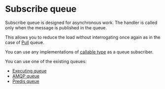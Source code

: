 Subscribe queue
===============

Subscribe queue is designed for asynchronous work. The handler is called only when the message is published in
the queue.

This allows you to reduce the load without interrogating once again as in the case of
[Pull](../pull/pull.md) queue.

You can use any implementations of [callable type](http://php.net/manual/en/language.types.callable.php) as a queue
subscriber.

You can use one of the existing queues:

* [Executing queue](executing.md)
* [AMQP queue](amqp.md)
* [Predis queue](predis.md)
